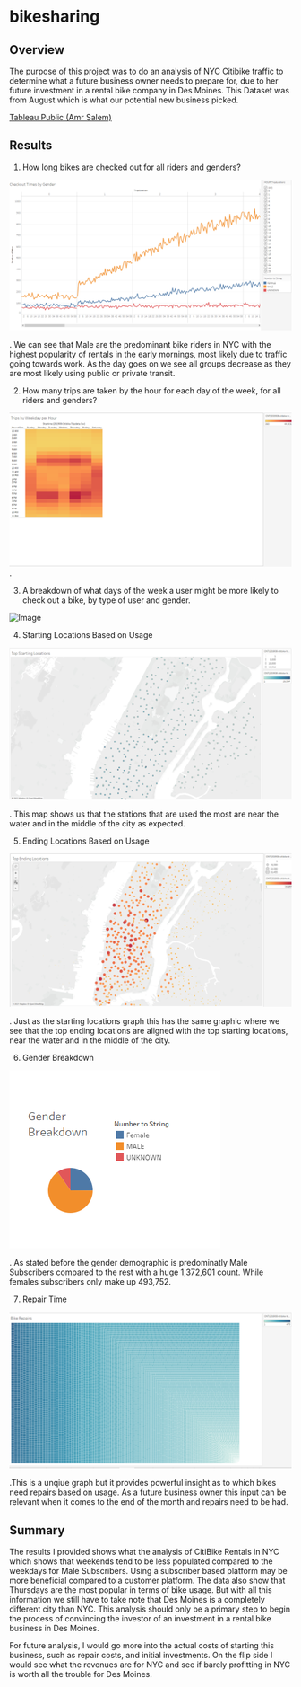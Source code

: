 # bikesharing

## Overview 

The purpose of this project was to do an analysis of NYC Citibike traffic to determine what a future business owner needs to prepare for, due to her future investment in a rental bike company in Des Moines. This Dataset was from August which is what our potential new business picked.

[Tableau Public (Amr Salem)](https://public.tableau.com/profile/amr.salem8189#!/)

## Results

1. How long bikes are checked out for all riders and genders?

![Image](https://github.com/nypasha1928/bikesharing/blob/main/Images/Checkout%20Times%20by%20Gender.png)

 . We can see that Male are the predominant bike riders in NYC with the highest popularity of rentals in the early mornings, most likely    due to traffic going towards work. As the day goes on we see all groups decrease as they are most likely using public or private transit.

2. How many trips are taken by the hour for each day of the week, for all riders and genders?

 ![Image](https://github.com/nypasha1928/bikesharing/blob/main/Images/Trps%20by%20Weekday%20per%20Hour.png)
 . 
 
 3. A breakdown of what days of the week a user might be more likely to check out a bike, by type of user and gender.
 
 ![Image]()
 
 
 4. Starting Locations Based on Usage
 
 ![Image](https://github.com/nypasha1928/bikesharing/blob/main/Images/Top%20Starting%20Locations.png)
 
 . This map shows us that the stations that are used the most are near the water and in the middle of the city as expected.
 
 5. Ending Locations Based on Usage
 
 ![Image](https://github.com/nypasha1928/bikesharing/blob/main/Images/Top%20Ending%20Locations.png)
 
 . Just as the starting locations graph this has the same graphic where we see that the top ending locations are aligned with the top starting locations, near the water and in the middle of the city.
 
 6. Gender Breakdown

![Image](https://github.com/nypasha1928/bikesharing/blob/main/Images/Gender%20Breakdown.png)

. As stated before the gender demographic is predominatly Male Subscribers compared to the rest with a huge 1,372,601 count. While females subscribers only make up 493,752.

7. Repair Time

![Image](https://github.com/nypasha1928/bikesharing/blob/main/Images/Bike%20Repairs.png)

.This is a unqiue graph but it provides powerful insight as to which bikes need repairs based on usage. As a future business owner this input can be relevant when it comes to the end of the month and repairs need to be had.


## Summary

The results I provided shows what the analysis of CitiBike Rentals in NYC which shows that weekends tend to be less populated compared to the weekdays for Male Subscribers. Using a subscriber based platform may be more beneficial compared to a customer platform. The data also show that Thursdays are the most popular in terms of bike usage. But with all this information we still have to take note that Des Moines is a completely different city than NYC. This analysis should only be a primary step to begin the process of convincing the investor of an investment in a rental bike business in Des Moines.

For future analysis, I would go more into the actual costs of starting this business, such as repair costs, and initial investments. On the flip side I would see what the revenues are for NYC and see if barely profitting in NYC is worth all the trouble for Des Moines.



 
 
